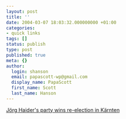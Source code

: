 ```yaml
---
layout: post
title: ''
date: 2004-03-07 18:03:32.000000000 +01:00
categories:
- quick links
tags: []
status: publish
type: post
published: true
meta: {}
author:
  login: shanson
  email: papascott-wp@gmail.com
  display_name: PapaScott
  first_name: Scott
  last_name: Hanson
---
```

<p><a title="But they did poorly in Salzburg" href="http://www.sfgate.com/cgi-bin/article.cgi?f=/news/archive/2004/03/07/international1219EST0462.DTL">Jörg Haider's party wins re-election in Kärnten</a></p>
